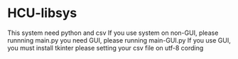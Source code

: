 # HCU-libsys

This system need python and csv
If you use system on non-GUI, please runnning main.py
you need GUI, please running main-GUI.py
If you use GUI, you must install tkinter
please setting your csv file on utf-8 cording
